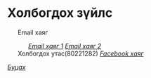 # Холбогдох зүйлс
<html>
<head>
</head>
<body>
    <p>
        <ul>
            <il>Email хаяг
                <ul type="circle">
                   <il><a href="20B1NUM0089@STUD.NUM.EDU.MN"><em>Email хаяг 1</em></a>
                   <il><a href="bataa.munkhtulga@yahoo.com"><em>Email хаяг 2</em></a>
                 </ul>
            <il>Холбогдох утас(80221282)
            <il><a href="https://www.facebook.com/tuka.tulga.77"><em>Facebook хаяг</em></a>
         </ul>
 <p><a href="https://munkhtulga0826.github.io/"><em>Буцах</em></a></p>                

